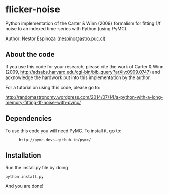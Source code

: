 # flicker-noise

Python implementation of the Carter & Winn (2009) formalism for fitting 1/f noise to an indexed time-series with Python (using PyMC).

Author: Nestor Espinoza (nespino@astro.puc.cl)

About the code
---------------

If you use this code for your research, please cite the work of 
Carter & Winn (2009, http://adsabs.harvard.edu/cgi-bin/bib_query?arXiv:0909.0747) 
and acknowledge the hardwork put into this implementation by the author.

For a tutorial on using this code, please go to: 

  http://randomastronomy.wordpress.com/2014/07/14/a-python-with-a-long-memory-fitting-1f-noise-with-pymc/

Dependencies 
-------------

To use this code you will need PyMC. To install it, go to:

          http://pymc-devs.github.io/pymc/

Installation 
-------------
Run the install.py file by doing

    python install.py

And you are done!



